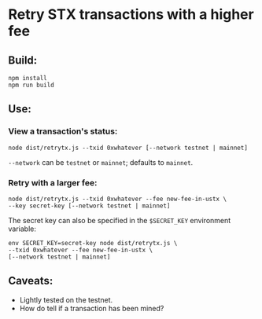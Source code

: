 # Retry STX transactions with a higher fee

## Build:

    npm install
    npm run build

## Use:

### View a transaction's status:

    node dist/retrytx.js --txid 0xwhatever [--network testnet | mainnet]

`--network` can be `testnet` or `mainnet`; defaults to `mainnet`.

### Retry with a larger fee:

    node dist/retrytx.js --txid 0xwhatever --fee new-fee-in-ustx \
    --key secret-key [--network testnet | mainnet]

The secret key can also be specified in the `$SECRET_KEY` environment
variable:

    env SECRET_KEY=secret-key node dist/retrytx.js \
    --txid 0xwhatever --fee new-fee-in-ustx \
    [--network testnet | mainnet]

## Caveats:

* Lightly tested on the testnet.
* How do tell if a transaction has been mined?
